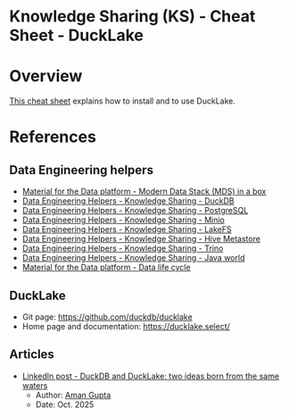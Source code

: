 Knowledge Sharing (KS) - Cheat Sheet - DuckLake
===============================================

# Overview
[This cheat sheet](https://github.com/data-engineering-helpers/ks-cheat-sheets/blob/main/data-storage/ducklake/README.md)
explains how to install and to use DuckLake.

# References

## Data Engineering helpers
* [Material for the Data platform - Modern Data Stack (MDS) in a box](https://github.com/data-engineering-helpers/mds-in-a-box/blob/main/README.md)
* [Data Engineering Helpers - Knowledge Sharing - DuckDB](https://github.com/data-engineering-helpers/ks-cheat-sheets/blob/main/db/duckdb/README.md)
* [Data Engineering Helpers - Knowledge Sharing - PostgreSQL](https://github.com/data-engineering-helpers/ks-cheat-sheets/blob/main/db/postgresql/README.md)
* [Data Engineering Helpers - Knowledge Sharing - Minio](https://github.com/data-engineering-helpers/ks-cheat-sheets/blob/main/data-storage/minio/README.md)
* [Data Engineering Helpers - Knowledge Sharing - LakeFS](https://github.com/data-engineering-helpers/ks-cheat-sheets/blob/main/data-storage/lakefs/README.md)
* [Data Engineering Helpers - Knowledge Sharing - Hive Metastore](https://github.com/data-engineering-helpers/ks-cheat-sheets/blob/main/data-catalogs/hive-metastore/README.md)
* [Data Engineering Helpers - Knowledge Sharing - Trino](https://github.com/data-engineering-helpers/ks-cheat-sheets/blob/main/db/trino/README.md)
* [Data Engineering Helpers - Knowledge Sharing - Java world](https://github.com/data-engineering-helpers/ks-cheat-sheets/blob/main/programming/java-world/README.md)
* [Material for the Data platform - Data life cycle](https://github.com/data-engineering-helpers/data-life-cycle/blob/main/README.md)

## DuckLake
* Git page: https://github.com/duckdb/ducklake
* Home page and documentation: https://ducklake.select/

## Articles
* [LinkedIn post - DuckDB and DuckLake: two ideas born from the same waters](https://www.linkedin.com/posts/aman-gupta-7b255622b_github-duckdbducklake-ducklake-is-an-activity-7389199749717024768-o9yA/)
  * Author: [Aman Gupta](https://www.linkedin.com/in/aman-gupta-7b255622b/)   
  * Date: Oct. 2025
